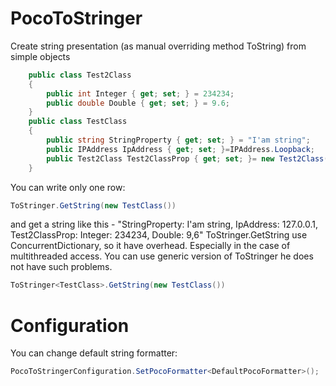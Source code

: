 # PocoToStringer
  Create string presentation (as manual overriding method ToString) from simple objects

```csharp
    public class Test2Class
    {
        public int Integer { get; set; } = 234234;
        public double Double { get; set; } = 9.6;
    }
    public class TestClass
    {
        public string StringProperty { get; set; } = "I'am string";
        public IPAddress IpAddress { get; set; }=IPAddress.Loopback;
        public Test2Class Test2ClassProp { get; set; }= new Test2Class();
    }
```
  You can write only one row:
```csharp
ToStringer.GetString(new TestClass())
```
  and get a string like this -
"StringProperty: I'am string, IpAddress: 127.0.0.1, Test2ClassProp: Integer: 234234, Double: 9,6"
ToStringer.GetString use ConcurrentDictionary, so it have overhead. Especially in the case of multithreaded access.
You can use generic version of ToStringer he does not have such problems.
```csharp
ToStringer<TestClass>.GetString(new TestClass())
```
# Configuration
 You can change default string formatter:
 ```csharp
 PocoToStringerConfiguration.SetPocoFormatter<DefaultPocoFormatter>();
```